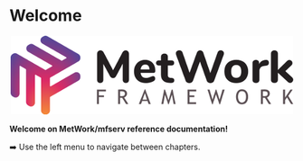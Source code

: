 # Welcome

<p align="center">
  <img src="images/big_logo.png" alt="metwork logo"/>
</p>

**Welcome on MetWork/mfserv reference documentation!**

:arrow_right: Use the left menu to navigate between chapters.
